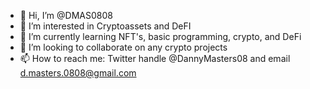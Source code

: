 - 👋 Hi, I’m @DMAS0808
- 👀 I’m interested in Cryptoassets and DeFI
- 🌱 I’m currently learning NFT's, basic programming, crypto, and DeFi
- 💞️ I’m looking to collaborate on any crypto projects
- 📫 How to reach me: Twitter handle @DannyMasters08 and email d.masters.0808@gmail.com

<!---
DMAS0808/DMAS0808 is a ✨ special ✨ repository because its `README.md` (this file) appears on your GitHub profile.
You can click the Preview link to take a look at your changes.
--->
